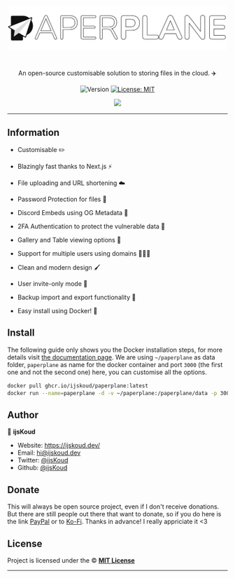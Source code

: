 <div align="center">
    <img src="apps/web/public/logo/text.png" width="500px" />
    <h1></h1>
  
  <p>An open-source customisable solution to storing files in the cloud. ✈️</p>
  
  <p align="center">
    <img alt="Version" src="https://img.shields.io/badge/version-4.0.2-blue.svg" />
    <a href="/LICENSE" target="_blank">
      <img alt="License: MIT" src="https://img.shields.io/badge/License-MIT-yellow.svg" />
    </a>
  </p>

  <a href="https://ijskoud.dev/discord" target="_blank">
    <img src="https://ijskoud.dev/discord/banner" />
  </a>
</div>

---

## Information

- Customisable ✏️

- Blazingly fast thanks to Next.js ⚡

- File uploading and URL shortening ☁️

- Password Protection for files 🔐

- Discord Embeds using OG Metadata 🔗

- 2FA Authentication to protect the vulnerable data 🔄️

- Gallery and Table viewing options 📃

- Support for multiple users using domains 🧑‍🤝‍🧑

- Clean and modern design 🖌️

- User invite-only mode 📨

- Backup import and export functionality 📂

- Easy install using Docker! 🚢


## Install

The following guide only shows you the Docker installation steps, for more details visit [the documentation page](https://paperplane.ijskoud.dev/). We are using `~/paperplane` as data folder, `paperplane` as name for the docker container and port `3000` (the first one and not the second one) here, you can customise all the options.

```bash
docker pull ghcr.io/ijskoud/paperplane:latest
docker run --name=paperplane -d -v ~/paperplane:/paperplane/data -p 3000:3000 ghcr.io/ijskoud/paperplane:latest
```



## Author

👤 **ijsKoud**

-   Website: https://ijskoud.dev/
-   Email: <hi@ijskoud.dev>
-   Twitter: [@ijsKoud](https://ijskoud.dev/twitter)
-   Github: [@ijsKoud](https://github.com/ijsKoud)

## Donate

This will always be open source project, even if I don't receive donations. But there are still people out there that want to donate, so if you do here is the link [PayPal](https://ijskoud.dev/paypal) or to [Ko-Fi](https://ijskoud.dev/kofi). Thanks in advance! I really appriciate it <3

## License

Project is licensed under the © [**MIT License**](/LICENSE)

---
